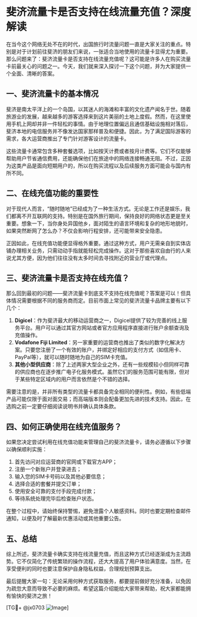# 斐济流量卡是否支持在线流量充值？深度解读

在当今这个网络无处不在的时代，出国旅行时流量问题一直是大家关注的重点。特别是对于计划前往斐济的朋友们来说，一张适合当地使用的流量卡显得尤为重要。那么问题来了：斐济流量卡是否支持在线流量充值呢？这可能是许多人在购买流量卡前最关心的问题之一。今天，我们就来深入探讨一下这个问题，并为大家提供一个全面、清晰的答案。

## 一、斐济流量卡的基本情况

斐济是南太平洋上的一个岛国，以其迷人的海滩和丰富的文化遗产闻名于世。随着旅游业的发展，越来越多的游客选择来到这片美丽的土地上度假。然而，在这里使用手机上网却并非一件轻松的事情。由于地理位置偏远且通信基础设施相对落后，斐济本地的电信服务并不像发达国家那样普及和便捷。因此，为了满足国际游客的需求，各大运营商推出了专门针对游客设计的流量卡。

这些流量卡通常包含多种套餐选项，比如按天计费或者按月计费等。它们不仅能够帮助用户节省通信费用，还能确保他们在旅途中的网络连接畅通无阻。不过，正因为这类产品是面向短期用户的，所以在购买流程以及后续服务方面可能会与国内有所不同。

## 二、在线充值功能的重要性

对于现代人而言，“随时随地”已经成为了一种生活方式。无论是工作还是娱乐，我们都离不开互联网的支持。特别是在国外旅行期间，保持良好的网络状态更是至关重要。想象一下，当你身处异国他乡，面对陌生的语言环境和复杂的地形地貌时，如果突然断网了怎么办？不仅会影响行程安排，还可能带来安全隐患。

正因如此，在线充值功能便显得格外重要。通过这种方式，用户无需亲自到实体店铺办理相关业务，只需动动手指就能轻松完成操作。这对于那些喜欢自由行的人来说尤其方便，因为他们往往没有太多时间去寻找附近的营业厅或代理点。

## 三、斐济流量卡是否支持在线充值？

那么回到最初的问题——斐济流量卡到底支不支持在线充值呢？答案是可以！但具体情况需要根据不同的服务商而定。目前市面上常见的斐济流量卡品牌主要有以下几个：

1. **Digicel**：作为斐济最大的移动运营商之一，Digicel提供了较为完善的线上服务平台。用户可以通过其官方网站或者官方应用程序直接进行账户余额查询及充值操作。
2. **Vodafone Fiji Limited**：另一家重要的运营商也推出了类似的数字化解决方案。只要您注册了一个有效的账户，并绑定好相应的支付方式（如信用卡、PayPal等），就可以随时随地为自己的SIM卡充值。
3. **其他小型供应商**：除了上述两家大型企业之外，还有一些规模较小但同样可靠的供应商也在逐步推广电子化服务模式。虽然它们的服务范围可能有限，但对于某些特定区域内的用户而言依然是个不错的选择。

需要注意的是，并非所有类型的流量卡都具备完全相同的便利性。例如，有些低端产品可能仅限于面对面交易；而高端版本则会配备更加先进的技术支持。因此，在选购之前一定要仔细阅读说明书并确认具体条款。

## 四、如何正确使用在线充值服务？

如果您决定尝试利用在线充值功能来管理自己的斐济流量卡，请务必遵循以下步骤以确保顺利实施：

1. 首先访问对应运营商的官网或下载官方APP；
2. 注册一个新账户并登录进去；
3. 输入您的SIM卡号码以及其他必要信息；
4. 选择合适的套餐并提交订单；
5. 使用安全可靠的支付手段完成付款；
6. 等待系统处理完毕后检查账户状态。

在整个过程中，请始终保持警惕，避免泄露个人敏感资料。同时也要定期检查邮件通知，以便及时了解最新优惠活动或其他重要公告。

## 五、总结

综上所述，斐济流量卡确实支持在线流量充值，而且这种方式已经逐渐成为主流趋势。它不仅简化了传统繁琐的操作流程，还大大提高了用户体验满意度。当然，在享受便利的同时也要注意保护自身隐私权益，合理规划预算支出。

最后提醒大家一句：无论采用何种方式获取服务，都要提前做好充分准备，以免因为疏忽大意而导致不必要的麻烦。希望这篇介绍能给大家带来帮助，祝大家都能拥有愉快的斐济之旅！

[TG💪+ @jx0703 ![Image](https://github.com/user-attachments/assets/dbca1d08-cadb-493c-b0ec-ad6f7a83f270)]